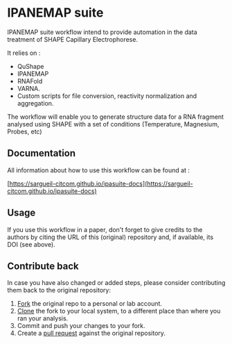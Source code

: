 # IPANEMAP suite

IPANEMAP suite workflow intend to provide automation in the data treatment of SHAPE Capillary Electrophorese.

It relies on :

- QuShape
- IPANEMAP
- RNAFold
- VARNA.
- Custom scripts for file conversion, reactivity normalization and aggregation.

The workflow will enable you to generate structure data for a RNA fragment analysed using SHAPE with a set of conditions (Temperature, Magnesium, Probes, etc)

## Documentation

All information about how to use this workflow can be found at :

[https://sargueil-citcom.github.io/ipasuite-docs](https://sargueil-citcom.github.io/ipasuite-docs)

## Usage

If you use this workflow in a paper, don't forget to give credits to the authors by citing the URL of this (original) repository and, if available, its DOI (see above).


## Contribute back

In case you have also changed or added steps, please consider contributing them back to the original repository:

1. [Fork](https://help.github.com/en/articles/fork-a-repo) the original repo to a personal or lab account.
2. [Clone](https://help.github.com/en/articles/cloning-a-repository) the fork to your local system, to a different place than where you ran your analysis.
4. Commit and push your changes to your fork.
5. Create a [pull request](https://help.github.com/en/articles/creating-a-pull-request) against the original repository.
